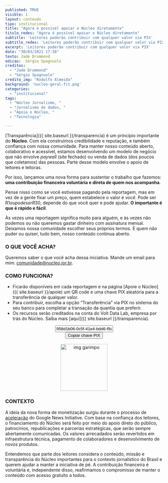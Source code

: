 ```yaml
---
published: TRUE
visible: 1
layout: conteudo
tipo: institucional
title: "Agora é possível apoiar o Núcleo diretamente"
titulo_redes: "Agora é possível apoiar o Núcleo diretamente"
subtitle: 'Leitores poderão contribuir com qualquer valor via PIX'
subtitle_redes: 'Leitores poderão contribuir com qualquer valor via PIX'
excerpt: 'Leitores poderão contribuir com qualquer valor via PIX'
date: "30/03/2021 17:38"
texto: Jade Drummond
edicao:  Sérgio Spagnuolo
creditos:  
  - "Jade Drummond"
  - "Sérgio Spagnuolo"
credito_img: "Rodolfo Almeida"
background: 'nucleo-geral-fit.png'
categories:
  - "institucional"
tags:
  - "Núcleo Jornalismo, "
  - "Jornalismo de dados, "
  - "Apoie o Núcleo, "
  - "Tecnologia"

---
```


[Transparência]({{ site.baseurl }}/transparencia) é um princípio importante do **Núcleo**. Com ela construímos credibilidade e reputação, e também confiança com nossa comunidade. Para manter nosso conteúdo aberto, colaborativo e acessível, estamos desenvolvendo um modelo de negócio que não envolve *paywall* (site fechado) ou venda de dados (dos poucos que coletamos) das pessoas. Parte desse modelo envolve o apoio de leitores e leitoras.

Por isso, lançamos uma nova forma para sustentar o trabalho que fazemos: **uma contribuição financeira voluntária e direta de quem nos acompanha**.

Pense nisso como se você estivesse pagando pela reportagem, mas em vez de a gente fixar um preço, quem estabelece o valor é *você*. Pode ser R$1 ou pode ser R$30, depende do que você quer e pode ajudar. **O importante é que é rápido e fácil**.

Às vezes uma reportagem significa muito para alguém, e às vezes não podemos ou não queremos gastar dinheiro com assinatura mensal. Deixamos nossa comunidade escolher seus próprios termos. E quem não puder ou quiser, tudo bem, nosso conteúdo continua aberto.

### O QUE VOCÊ ACHA?
Queremos saber o que você acha dessa iniciativa. Mande um email para mim: [comunidade@nucleo.jor.br](mailto:comunidade@nucleo.jor.br).


### COMO FUNCIONA?

- Ficarão disponíveis em cada reportagem e na página [Apoie o Núcleo]({{ site.baseurl }}/apoie) um QR code e uma chave PIX aleatória para a transferência de qualquer valor.
- Para contribuir, escolha a opção “Transferência” via PIX no sistema do seu banco para completar a transação da quantia que preferir.
- Os recursos serão creditados na conta do Volt Data Lab, empresa por trás do Núcleo. Saiba mais [aqui]({{ site.baseurl }}/transparencia).

<div style="text-align: center">
<input class="pix-input" type="text" value="958d1b06-0c5f-41e4-bdd6-f9aa7e452c7c" id="myPix2">
<br />
<button id="clipboardCopy2" class="btn pix-btn" onclick="myFunction()">Copiar chave PIX</button>
<br>
<script>
  document.getElementById('clipboardCopy2').addEventListener('click', clipboardCopy);
async function clipboardCopy() {
let text = document.querySelector("#myPix2").value;
await navigator.clipboard.writeText(text);

alert("Chave Pix ALEATÓRIA copiada");
}


</script>

<br>

<img src="{{ site.baseurl }}/img/pix/pix_materias.png" alt="img garimpo" width="150px">

</div>

### CONTEXTO
A ideia da nova forma de monetização surgiu durante o processo de [aceleração](https://nucleo.jor.br/institucional/2020-10-29-anuncio-nucleo-google) do Google News Initiative. Com base na confiança dos leitores, o financiamento do Núcleo será feito por meio do apoio direto do público, patrocínios, republicações e parcerias estratégicas, que serão sempre abertamente comunicadas. Os valores arrecadados serão revertidos em infraestrutura técnica, pagamento de colaboradores e desenvolvimento de novos produtos.

Entendemos que parte dos leitores considera o conteúdo, missão e transparência do Núcleo importantes para o contexto jornalístico do Brasil e querem ajudar a manter a iniciativa de pé. A contribuição financeira é voluntária e, independente disso, reafirmamos o compromisso de manter o conteúdo com acesso gratuito a todos.
